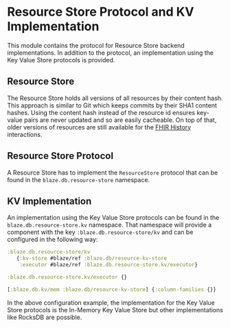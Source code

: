 # Resource Store Protocol and KV Implementation

This module contains the protocol for Resource Store backend implementations. In addition to the protocol, an implementation using the Key Value Store protocols is provided.

## Resource Store

The Resource Store holds all versions of all resources by their content hash. This approach is similar to Git which keeps commits by their SHA1 content hashes. Using the content hash instead of the resource id ensures key-value pairs are never updated and so are easily cacheable. On top of that, older versions of resources are still available for the [FHIR History][1] interactions. 

## Resource Store Protocol

A Resource Store has to implement the `ResourceStore` protocol that can be found in the `blaze.db.resource-store` namespace.

## KV Implementation

An implementation using the Key Value Store protocols can be found in the `blaze.db.resource-store.kv` namespace. That namespace will provide a component with the key `:blaze.db.resource-store/kv` and can be configured in the following way:

```clojure
:blaze.db.resource-store/kv
   {:kv-store #blaze/ref :blaze.db/resource-kv-store
    :executor #blaze/ref :blaze.db.resource-store.kv/executor}

:blaze.db.resource-store.kv/executor {}

[:blaze.db.kv/mem :blaze.db/resource-kv-store] {:column-families {}}
```

In the above configuration example, the implementation for the Key Value Store protocols is the In-Memory Key Value Store but other implementations like RocksDB are possible.

[1]: <https://www.hl7.org/fhir/http.html#history>
